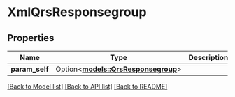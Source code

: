 # XmlQrsResponsegroup

## Properties

Name | Type | Description | Notes
------------ | ------------- | ------------- | -------------
**param_self** | Option<[**models::QrsResponsegroup**](QrsResponsegroup.md)> |  | [optional]

[[Back to Model list]](../README.md#documentation-for-models) [[Back to API list]](../README.md#documentation-for-api-endpoints) [[Back to README]](../README.md)



